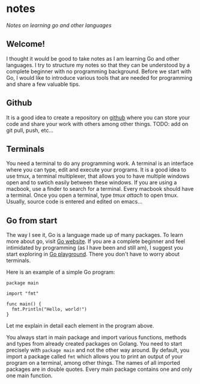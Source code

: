 # **notes**
*Notes on learning go and other languages*

## **Welcome!**
I thought it would be good to take notes as I am learning Go and other languages.
I try to structure my notes so that they can be understood by a complete beginner with no programming background.
Before we start with Go, I would like to introduce various tools that are needed for programming and share a few valuable tips.

## **Github**
It is a good idea to create a repository on [github](https://github.com) where you can store your code and share your work with others among other things.
TODO: add on git pull, push, etc...

## **Terminals**
You need a terminal to do any programming work. A terminal is an interface where you can type, edit and execute your programs.
It is a good idea to use tmux, a terminal multiplexer, that allows you to have multiple windows open and to swtich easily between these windows.
If you are using a macbook, use a finder to search for a terminal. Every macbook should have a terminal.
Once you open a terminal, type *tmux attach* to open tmux.
Usually, source code is entered and edited on emacs...

## **Go from start**
The way I see it, Go is a language made up of many packages. To learn more about go, visit [Go website](https://golang.org/).
If you are a complete beginner and feel intimidated by programming (as I have been and still am), I suggest you start exploring in [Go playground](https://play.golang.org/).
There you don't have to worry about terminals.

Here is an example of a simple Go program:
```
package main

import "fmt"

func main() {
  fmt.Println("Hello, world!")
}

```
Let me explain in detail each element in the program above.

You always start in main package and import various functions, methods and types from already created packages on Golang.
You need to start precisely with `package main` and not the other way around.
By default, you import a package called `fmt` which allows you to print an output of your program on a terminal, among other things.
The names of all imported packages are in double quotes.
Every main package contains one and only one main function.

